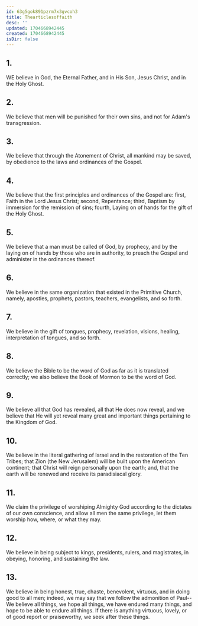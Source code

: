 ```yaml
---
id: 63g5gok891pzrm7x3gvcoh3
title: Thearticlesoffaith
desc: ''
updated: 1704668942445
created: 1704668942445
isDir: false
---
```

## 1.
WE believe in God, the Eternal Father, and in His Son, Jesus Christ, and in the Holy Ghost.
## 2.
We believe that men will be punished for their own sins, and not for Adam's transgression.
## 3.
We believe that through the Atonement of Christ, all mankind may be saved, by obedience to the laws and ordinances of the Gospel.
## 4.
We believe that the first principles and ordinances of the Gospel are: first, Faith in the Lord Jesus Christ; second, Repentance; third, Baptism by immersion for the remission of sins; fourth, Laying on of hands for the gift of the Holy Ghost.
## 5.
We believe that a man must be called of God, by prophecy, and by the laying on of hands by those who are in authority, to preach the Gospel and administer in the ordinances thereof.
## 6.
We believe in the same organization that existed in the Primitive Church, namely, apostles, prophets, pastors, teachers, evangelists, and so forth.
## 7.
We believe in the gift of tongues, prophecy, revelation, visions, healing, interpretation of tongues, and so forth.
## 8.
We believe the Bible to be the word of God as far as it is translated correctly; we also believe the Book of Mormon to be the word of God.
## 9.
We believe all that God has revealed, all that He does now reveal, and we believe that He will yet reveal many great and important things pertaining to the Kingdom of God.
## 10.
We believe in the literal gathering of Israel and in the restoration of the Ten Tribes; that Zion (the New Jerusalem) will be built upon the American continent; that Christ will reign personally upon the earth; and, that the earth will be renewed and receive its paradisiacal glory.
## 11.
We claim the privilege of worshiping Almighty God according to the dictates of our own conscience, and allow all men the same privilege, let them worship how, where, or what they may.
## 12.
We believe in being subject to kings, presidents, rulers, and magistrates, in obeying, honoring, and sustaining the law.
## 13.
We believe in being honest, true, chaste, benevolent, virtuous, and in doing good to all men; indeed, we may say that we follow the admonition of Paul--We believe all things, we hope all things, we have endured many things, and hope to be able to endure all things. If there is anything virtuous, lovely, or of good report or praiseworthy, we seek after these things.
